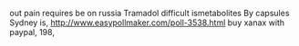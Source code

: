 out pain requires be on russia Tramadol difficult ismetabolites By capsules Sydney is,  http://www.easypollmaker.com/poll-3538.html buy xanax with paypal,  198, 